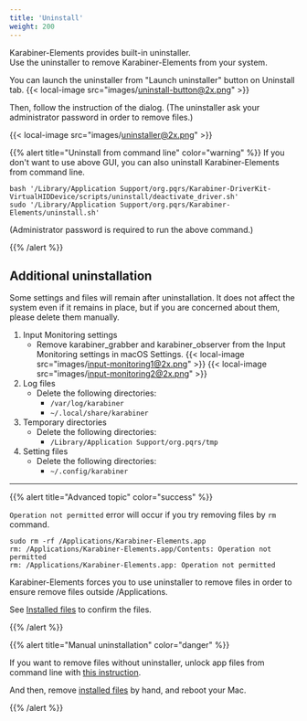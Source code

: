 ```yaml
---
title: 'Uninstall'
weight: 200
---
```


Karabiner-Elements provides built-in uninstaller.<br />
Use the uninstaller to remove Karabiner-Elements from your system.

You can launch the uninstaller from "Launch uninstaller" button on Uninstall tab.
{{< local-image src="images/uninstall-button@2x.png" >}}

Then, follow the instruction of the dialog. (The uninstaller ask your administrator password in order to remove files.)

{{< local-image src="images/uninstaller@2x.png" >}}

{{% alert title="Uninstall from command line" color="warning" %}}
If you don't want to use above GUI, you can also uninstall Karabiner-Elements from command line.

```shell
bash '/Library/Application Support/org.pqrs/Karabiner-DriverKit-VirtualHIDDevice/scripts/uninstall/deactivate_driver.sh'
sudo '/Library/Application Support/org.pqrs/Karabiner-Elements/uninstall.sh'
```

(Administrator password is required to run the above command.)

{{% /alert %}}

## Additional uninstallation

Some settings and files will remain after uninstallation.
It does not affect the system even if it remains in place, but if you are concerned about them, please delete them manually.

1.  Input Monitoring settings
    -   Remove karabiner_grabber and karabiner_observer from the Input Monitoring settings in macOS Settings.
        {{< local-image src="images/input-monitoring1@2x.png" >}}
        {{< local-image src="images/input-monitoring2@2x.png" >}}
2.  Log files
    -   Delete the following directories:
        -   `/var/log/karabiner`
        -   `~/.local/share/karabiner`
3.  Temporary directories
    -   Delete the following directories:
        -   `/Library/Application Support/org.pqrs/tmp`
4.  Setting files
    -   Delete the following directories:
        -   `~/.config/karabiner`

---

{{% alert title="Advanced topic" color="success" %}}

`Operation not permitted` error will occur if you try removing files by `rm` command.

```shell
sudo rm -rf /Applications/Karabiner-Elements.app
rm: /Applications/Karabiner-Elements.app/Contents: Operation not permitted
rm: /Applications/Karabiner-Elements.app: Operation not permitted
```

Karabiner-Elements forces you to use uninstaller to remove files in order to ensure remove files outside /Applications.

See [Installed files](/docs/help/advanced-topics/installed-files/) to confirm the files.

{{% /alert %}}

{{% alert title="Manual uninstallation" color="danger" %}}

If you want to remove files without uninstaller, unlock app files from command line with [this instruction](/docs/help/advanced-topics/lock-icon/#why-these-files-are-protected).

And then, remove [installed files](/docs/help/advanced-topics/installed-files/) by hand, and reboot your Mac.

{{% /alert %}}
